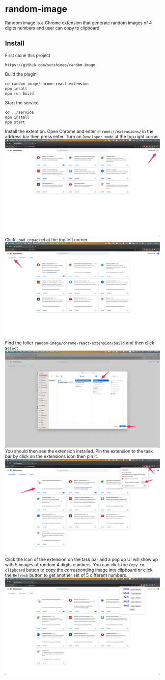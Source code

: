 # random-image
Random image is a Chrome extension that generate random images of 4 digits numbers and user can copy to clipboard

## Install
First clone this project
```
https://github.com/sunshineo/random-image
```
Build the plugin
```
cd random-image/chrome-react-extension
npm insall
npm run build
```
Start the service
```
cd ../service
npm install
npm start
```
Install the extention. Open Chrome and enter `chrome://extensions/` in the address bar then press enter. Turn on `Developer mode` at the top right corner
![](readme-imgs/1.jpg)
Click `Load unpacked` at the top left corner
![](readme-imgs/2.jpg)
Find the folter `random-image/chrome-react-extension/build` and then click `Select`
![](readme-imgs/3.jpg)
You should then see the extension installed. Pin the extension to the task bar by click on the extensions icon then pin it.
![](readme-imgs/4.jpg)
Click the icon of the extension on the task bar and a pop up UI will show up with 5 images of random 4 digits numbers. You can click the `Copy to clipboard` button to copy the corresponding image into clipboard or click the `Refresh` button to get another set of 5 different numbers.
![](readme-imgs/5.jpg)
